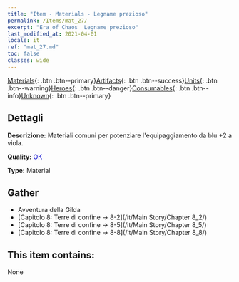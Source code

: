 ```yaml
---
title: "Item - Materials - Legname prezioso"
permalink: /Items/mat_27/
excerpt: "Era of Chaos  Legname prezioso"
last_modified_at: 2021-04-01
locale: it
ref: "mat_27.md"
toc: false
classes: wide
---
```

 [Materials](/it/Items/){: .btn .btn--primary}[Artifacts](/it/Items/Artifacts/){: .btn .btn--success}[Units](/it/Items/Units/){: .btn .btn--warning}[Heroes](/it/Items/Heroes/){: .btn .btn--danger}[Consumables](/it/Items/Consumables/){: .btn .btn--info}[Unknown](/it/Items/Unknown/){: .btn .btn--primary}

## Dettagli
 **Descrizione:** Materiali comuni per potenziare l'equipaggiamento da blu +2 a viola.

 **Quality:** <span style="color: #0000CD">OK</span>

 **Type:** Material

## Gather

*    Avventura della Gilda 
*    [Capitolo 8: Terre di confine -> 8-2](/it/Main Story/Chapter 8_2/) 
*    [Capitolo 8: Terre di confine -> 8-5](/it/Main Story/Chapter 8_5/) 
*    [Capitolo 8: Terre di confine -> 8-8](/it/Main Story/Chapter 8_8/) 

## This item contains:

  None

